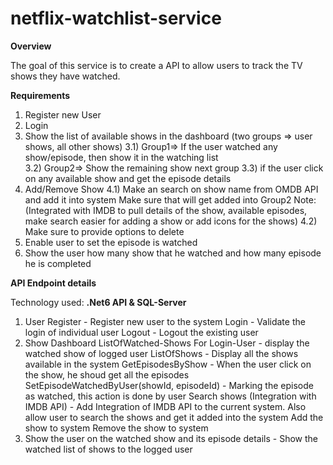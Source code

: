 # netflix-watchlist-service

**Overview**

The goal of this service is to create a API to allow users to track the TV shows they have watched. 

**Requirements**

1) Register new User
2) Login
3) Show the list of available shows in the dashboard (two groups => user shows, all other shows)
	3.1) Group1=> If the user watched any show/episode, then show it in the watching list	
	3.2) Group2=> Show the remaining show next group
	3.3) if the user click on any available show and get the episode details
4) Add/Remove Show
	4.1) Make an search on show name from OMDB API and add it into system
			Make sure that will get added into Group2
			Note: (Integrated with IMDB to pull details of the show, 
				available episodes, make search easier for adding a show or add icons for the shows)
	4.2) Make sure to provide options to delete
5) Enable user to set the episode is watched
6) Show the user how many show that he watched and how many episode he is completed


**API Endpoint details**

Technology used: **.Net6 API & SQL-Server**

1) User
	Register - Register new user to the system
	Login - Validate the login of individual user
	Logout - Logout the existing user
2) Show Dashboard
	ListOfWatched-Shows For Login-User - display the watched show of logged user
	ListOfShows - Display all the shows available in the system
	GetEpisodesByShow - When the user click on the show, he shoud get all the episodes
	SetEpisodeWatchedByUser(showId, episodeId) - Marking the episode as watched, this action is done by user
	Search shows (Integration with IMDB API) - Add Integration of IMDB API to the current system. Also allow user to search the shows and get it added into the system
		Add the show to system
		Remove the show to system
3) Show the user on the watched show and its episode details - Show the watched list of shows to the logged user
